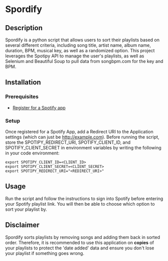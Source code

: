 # Spordify

## Description
Spordify is a python script that allows users to sort their playlists based on several different criteria, including song title, artist name, album name, duration, BPM, musical key, as well as a randomized option. This project leverages the Spotipy API to manage the user's playlists, as well as Selenium and Beautiful Soup to pull data from songbpm.com for the key and BPM.

## Installation

### Prerequisites
* [Register for a Spotify app](https://developer.spotify.com/dashboard)

### Setup
Once registered for a Spotify App, add a Redirect URI to the Application settings (which can just be http://example.com). Before running the script, store the SPOTIPY_REDIRECT_URI, SPOTIFY_CLIENT_ID, and SPOTIFY_CLIENT_SECRET in environment variables by writing the following in your code environment:
```
export SPOTIPY_CLIENT_ID=<CLIENT_ID>
export SPOTIPY_CLIENT_SECRET=<CLIENT_SECRET>
export SPOTIPY_REDIRECT_URI="<REDIRECT_URI>"
```

## Usage
Run the script and follow the instructions to sign into Spotify before entering your Spotify playlist link. You will then be able to choose which option to sort your playlist by.

## Disclaimer
Spordify sorts playlists by removing songs and adding them back in sorted order. Therefore, it is recommended to use this application on **copies** of your playlists to protect the 'date added' data and ensure you don't lose your playlist if something goes wrong.
